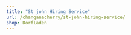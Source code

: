 ```yaml
---
title: "St john Hiring Service"
url: /changanacherry/st-john-hiring-service/
shop: Dorfladen
---
```

